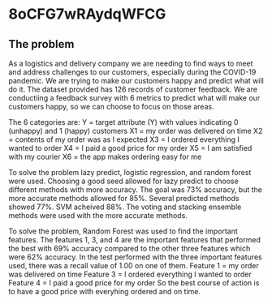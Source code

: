 # 8oCFG7wRAydqWFCG

## The problem
As a logistics and delivery company we are needing to find ways to meet and address challenges to our customers, especially during the COVID-19 pandemic. We are trying to make our customers happy and predict what will do it. The dataset provided has 126 records of customer feedback. We are conductiing a feedback survey with 6 metrics to predict what will make our customers happy, so we can choose to focus on those areas. 

The 6 categories are:
Y = target attribute (Y) with values indicating 0 (unhappy) and 1 (happy) customers
X1 = my order was delivered on time
X2 = contents of my order was as I expected
X3 = I ordered everything I wanted to order
X4 = I paid a good price for my order
X5 = I am satisfied with my courier
X6 = the app makes ordering easy for me 

To solve the problem lazy predict, logistic regression, and random forest were used. Choosing a good seed allowed for lazy predict to choose different methods with more accuracy. The goal was 73% accuracy, but the more accurate methods allowed for 85%. Several predicted methods showed 77%. SVM acheived 88%. The voting and stacking ensemble methods were used with the more accurate methods. 

To solve the problem, Random Forest was used to find the important features. The features 1, 3, and 4 are the important features that performed the best with 69% accuracy compared to the other three features which were 62% accuracy. In the test performed with the three important features used, there was a recall value of 1.00 on one of them.
Feature 1 = my order was delivered on time
Feature 3 = I ordered everything I wanted to order
Feature 4 = I paid a good price for my order
So the best course of action is to have a good price with everyhing ordered and on time.
